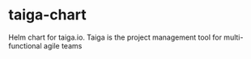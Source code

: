 # taiga-chart
Helm chart for taiga.io. Taiga is the project management tool for multi-functional agile teams
